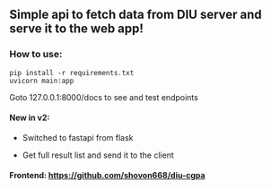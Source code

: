 ## Simple api to fetch data from DIU server and serve it to the web app!

### How to use:

```
pip install -r requirements.txt
uvicorn main:app
```
Goto 127.0.0.1:8000/docs to see and test endpoints

#### New in v2:

- Switched to fastapi from flask

- Get full result list and send it to the client


#### Frontend: https://github.com/shovon668/diu-cgpa